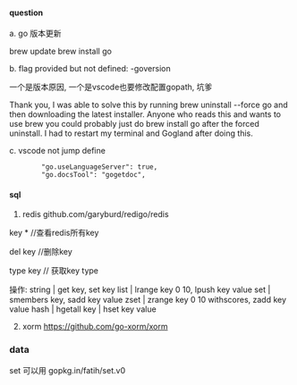 #### question
a. go 版本更新 

brew update
brew install go


b. flag provided but not defined: -goversion

一个是版本原因, 一个是vscode也要修改配置gopath, 坑爹

Thank you, I was able to solve this by running brew uninstall --force go and then downloading the latest installer. Anyone who reads this and wants to use brew you could probably just do brew install go after the forced uninstall. I had to restart my terminal and Gogland after doing this.

c. vscode not jump define

```
        "go.useLanguageServer": true,
        "go.docsTool": "gogetdoc",
```


#### sql

1. redis
github.com/garyburd/redigo/redis

key *  //查看redis所有key

del key //删除key

type key // 获取key type

操作:
string | get key, set key
list | lrange key 0 10, lpush key value
set | smembers key, sadd key value
zset | zrange key 0 10 withscores, zadd key value
hash | hgetall key | hset key value


2. xorm
https://github.com/go-xorm/xorm



### data
set 可以用 gopkg.in/fatih/set.v0

